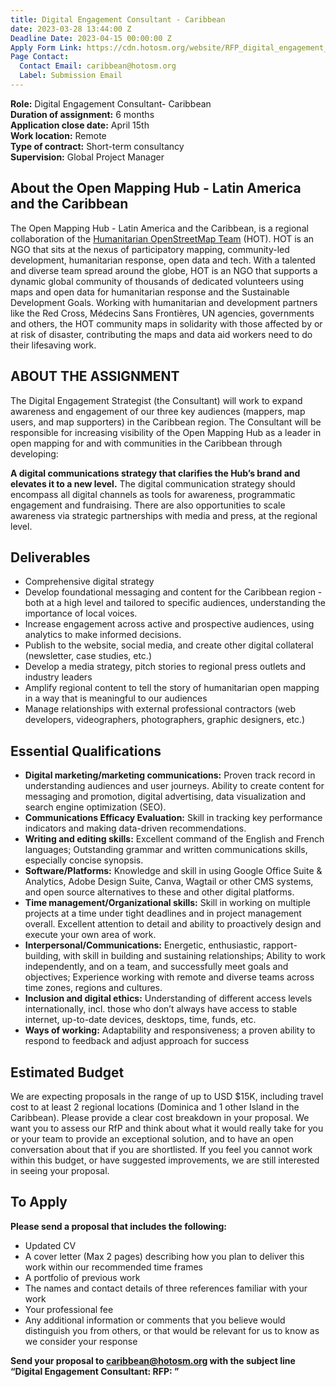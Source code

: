 ```yaml
---
title: Digital Engagement Consultant - Caribbean
date: 2023-03-28 13:44:00 Z
Deadline Date: 2023-04-15 00:00:00 Z
Apply Form Link: https://cdn.hotosm.org/website/RFP_digital_engagement_strategy_consultant_Caribbean.pdf
Page Contact:
  Contact Email: caribbean@hotosm.org
  Label: Submission Email
---
```


**Role:** Digital Engagement Consultant- Caribbean <br>
**Duration of assignment:** 6 months <br>
**Application close date:** April 15th <br>
**Work location:** Remote <br>
**Type of contract:** Short-term consultancy <br>
**Supervision:** Global Project Manager <br>

## About the Open Mapping Hub - Latin America and the Caribbean

The Open Mapping Hub - Latin America and the Caribbean, is a regional collaboration of the [Humanitarian OpenStreetMap Team](https://www.hotosm.org/) (HOT). HOT is an NGO that sits at the nexus of participatory mapping, community-led development, humanitarian response, open data and tech. With a talented and diverse team spread around the globe, HOT is an NGO that supports a dynamic global community of thousands of dedicated volunteers using maps and open data for humanitarian response and the Sustainable Development Goals. Working with humanitarian and development partners like the Red Cross, Médecins Sans Frontières, UN agencies, governments and others, the HOT community maps in solidarity with those affected by or at risk of disaster, contributing the maps and data aid workers need to do their lifesaving work.

## ABOUT THE ASSIGNMENT

The Digital Engagement Strategist (the Consultant) will work to expand awareness and engagement of our three key audiences (mappers, map users, and map supporters) in the Caribbean region. The Consultant will be responsible for increasing visibility of the Open Mapping Hub as a leader in open mapping for and with communities in the Caribbean through developing:

**A digital communications strategy that clarifies the Hub’s brand and elevates it to a new level.** The digital communication strategy should encompass all digital channels as tools for awareness, programmatic engagement and fundraising. There are also opportunities to scale awareness via strategic  partnerships with media and press, at the regional level.

## Deliverables

* Comprehensive digital strategy 
* Develop foundational messaging and content for the Caribbean region - both at a high level and tailored to specific audiences, understanding the importance of local voices. 
* Increase engagement across active and prospective audiences, using analytics to make informed decisions. 
* Publish to the website, social media, and create other digital collateral (newsletter, case studies, etc.) 
* Develop a media strategy, pitch stories to regional press outlets and industry leaders
* Amplify regional content to tell the story of humanitarian open mapping in a way that is meaningful to our audiences
* Manage relationships with external professional contractors (web developers, videographers, photographers, graphic designers, etc.) 


## Essential Qualifications

* **Digital marketing/marketing communications:** Proven track record in understanding audiences and user journeys. Ability to create content for messaging and promotion, digital advertising, data visualization and search engine optimization (SEO).
* **Communications Efficacy Evaluation:** Skill in tracking key performance indicators and making data-driven recommendations. 
* **Writing and editing skills:**  Excellent command of the English and French languages; Outstanding grammar and written communications skills, especially concise synopsis. 
* **Software/Platforms:**  Knowledge and skill in using Google Office Suite & Analytics, Adobe Design Suite, Canva, Wagtail or other CMS systems, and open source alternatives to these and other digital platforms.  
* **Time management/Organizational skills:** Skill in working on multiple projects at a time under tight deadlines and in project management overall.  Excellent attention to detail and ability to proactively design and execute your own area of work.
* **Interpersonal/Communications:** Energetic, enthusiastic, rapport-building, with skill in building and sustaining relationships; Ability to work independently, and on a team, and successfully meet goals and objectives; Experience working with remote and diverse teams across time zones, regions and cultures. 
* **Inclusion and digital ethics:** Understanding of different access levels internationally, incl. those who don’t always have access to stable internet, up-to-date devices, desktops, time, funds, etc.
* **Ways of working:** Adaptability and responsiveness; a proven ability to respond to feedback and adjust approach for success


## Estimated Budget

We are expecting proposals in the range of up to USD $15K, including travel cost to at least 2 regional locations (Dominica and 1 other Island in the Caribbean). Please provide a clear cost breakdown in your proposal. We want you to assess our RfP and think about what it would really take for you or your team to provide an exceptional solution, and to have an open conversation about that if you are shortlisted. If you feel you cannot work within this budget, or have suggested improvements, we are still interested in seeing your proposal.

## To Apply

**Please send a proposal that includes the following:**
* Updated CV
* A cover letter (Max 2 pages) describing how you plan to deliver this work within our recommended time frames
* A portfolio of previous work
* The names and contact details of three references familiar with your work
* Your professional fee
* Any additional information or comments that you believe would distinguish you from others, or that would be relevant for us to know as we consider your response

**Send your proposal to caribbean@hotosm.org with the subject line “Digital Engagement Consultant: RFP: <your name>”**